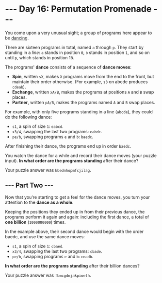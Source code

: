 # --- Day 16: Permutation Promenade ---

You come upon a very unusual sight; a group of programs here appear to be [dancing][1].

There are sixteen programs in total, named `a` through `p`. They start by standing in a _line_: `a` stands in position `0`, `b` stands in position `1`, and so on until `p`, which stands in position 15.

The programs' **dance** consists of a sequence of **dance moves**:

* **Spin**, written `sX`, makes `X` programs move from the end to the front, but maintain their order otherwise. (For example, `s3` on abcde produces `cdeab`).
* **Exchange**, written `xA/B`, makes the programs at positions `A` and `B` swap places.
* **Partner**, written `pA/B`, makes the programs named `A` and `B` swap places.

For example, with only five programs standing in a line (`abcde`), they could do the following dance:

* `s1`, a spin of size `1`: `eabcd`.
* `x3/4`, swapping the last two programs: `eabdc`.
* `pe/b`, swapping programs `e` and `b`: `baedc`.

After finishing their dance, the programs end up in order `baedc`.

You watch the dance for a while and record their dance moves (your puzzle input). **In what order are the programs standing** after their dance?

Your puzzle answer was `kbednhopmfcjilag`.

## --- Part Two ---

Now that you're starting to get a feel for the dance moves, you turn your attention to the **dance as a whole**.

Keeping the positions they ended up in from their previous dance, the programs perform it again and again: including the first dance, a total of **one billion** (`1000000000`) times.

In the example above, their second dance would begin with the order baedc, and use the same dance moves:

* `s1`, a spin of size `1`: `cbaed`.
* `x3/4`, swapping the last two programs: `cbade`.
* `pe/b`, swapping programs `e` and `b`: `ceadb`.

**In what order are the programs standing** after their billion dances?

Your puzzle answer was `fbmcgdnjakpioelh`.

[1]: https://www.youtube.com/watch?v=lyZQPjUT5B4&t=53